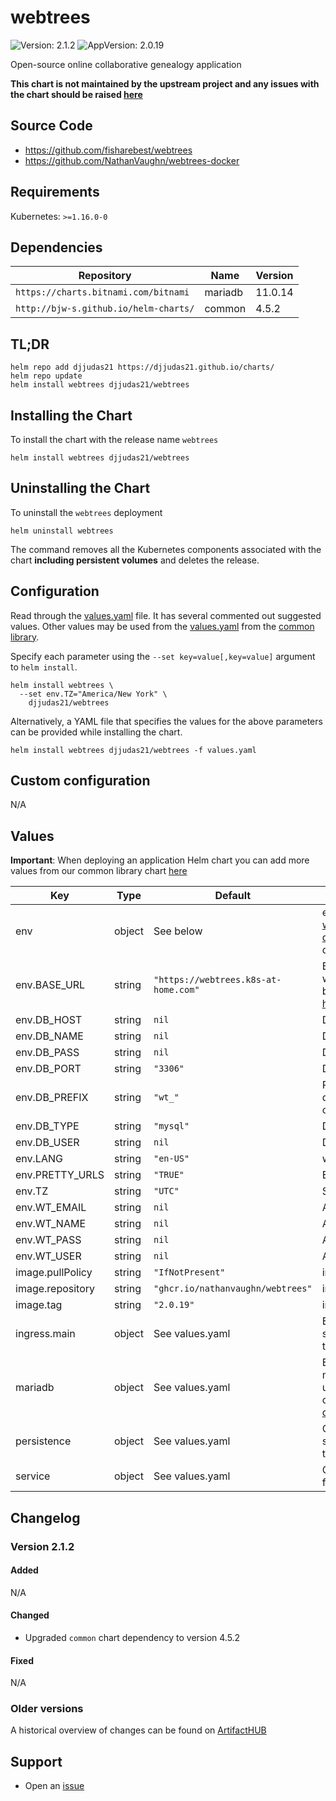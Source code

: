 # webtrees

![Version: 2.1.2](https://img.shields.io/badge/Version-2.1.2-informational?style=flat-square) ![AppVersion: 2.0.19](https://img.shields.io/badge/AppVersion-2.0.19-informational?style=flat-square)

Open-source online collaborative genealogy application

**This chart is not maintained by the upstream project and any issues with the chart should be raised [here](https://github.com/djjudas21/charts/issues/new/choose)**

## Source Code

* <https://github.com/fisharebest/webtrees>
* <https://github.com/NathanVaughn/webtrees-docker>

## Requirements

Kubernetes: `>=1.16.0-0`

## Dependencies

| Repository | Name | Version |
|------------|------|---------|
| `https://charts.bitnami.com/bitnami` | mariadb | 11.0.14 |
| `http://bjw-s.github.io/helm-charts/` | common | 4.5.2 |

## TL;DR

```console
helm repo add djjudas21 https://djjudas21.github.io/charts/
helm repo update
helm install webtrees djjudas21/webtrees
```

## Installing the Chart

To install the chart with the release name `webtrees`

```console
helm install webtrees djjudas21/webtrees
```

## Uninstalling the Chart

To uninstall the `webtrees` deployment

```console
helm uninstall webtrees
```

The command removes all the Kubernetes components associated with the chart **including persistent volumes** and deletes the release.

## Configuration

Read through the [values.yaml](./values.yaml) file. It has several commented out suggested values.
Other values may be used from the [values.yaml](https://github.com/bjw-s/helm-charts/blob/main/charts/library/common/values.yaml) from the [common library](https://github.com/bjw-s/helm-charts/tree/main/charts/library/common).

Specify each parameter using the `--set key=value[,key=value]` argument to `helm install`.

```console
helm install webtrees \
  --set env.TZ="America/New York" \
    djjudas21/webtrees
```

Alternatively, a YAML file that specifies the values for the above parameters can be provided while installing the chart.

```console
helm install webtrees djjudas21/webtrees -f values.yaml
```

## Custom configuration

N/A

## Values

**Important**: When deploying an application Helm chart you can add more values from our common library chart [here](https://github.com/bjw-s/helm-charts/tree/main/charts/library/common)

| Key | Type | Default | Description |
|-----|------|---------|-------------|
| env | object | See below | environment variables. See [webtrees-docker documentation](https://github.com/NathanVaughn/webtrees-docker#environment-variables) for more details. |
| env.BASE_URL | string | `"https://webtrees.k8s-at-home.com"` | Base URL of the installation, with protocol. This needs to be in the form of <http://webtrees.example.com> |
| env.DB_HOST | string | `nil` | Database hostname |
| env.DB_NAME | string | `nil` | Database to connect to |
| env.DB_PASS | string | `nil` | Database password |
| env.DB_PORT | string | `"3306"` | Database server port |
| env.DB_PREFIX | string | `"wt_"` | Prefix to give all tables in the database. Set this to a value of "" to have no table prefix. |
| env.DB_TYPE | string | `"mysql"` | Database server type |
| env.DB_USER | string | `nil` | Database username |
| env.LANG | string | `"en-US"` | webtrees localization setting |
| env.PRETTY_URLS | string | `"TRUE"` | Enable pretty URLs |
| env.TZ | string | `"UTC"` | Set the container timezone |
| env.WT_EMAIL | string | `nil` | Admin account email |
| env.WT_NAME | string | `nil` | Admin account full name |
| env.WT_PASS | string | `nil` | Admin account password |
| env.WT_USER | string | `nil` | Admin account username |
| image.pullPolicy | string | `"IfNotPresent"` | image pull policy |
| image.repository | string | `"ghcr.io/nathanvaughn/webtrees"` | image repository |
| image.tag | string | `"2.0.19"` | image tag |
| ingress.main | object | See values.yaml | Enable and configure ingress settings for the chart under this key. |
| mariadb | object | See values.yaml | Enable and configure mariadb database subchart under this key.    For more options see [mariadb chart documentation](https://github.com/bitnami/charts/tree/master/bitnami/mariadb) |
| persistence | object | See values.yaml | Configure persistence settings for the chart under this key. |
| service | object | See values.yaml | Configures service settings for the chart. |

## Changelog

### Version 2.1.2

#### Added

N/A

#### Changed

* Upgraded `common` chart dependency to version 4.5.2

#### Fixed

N/A

### Older versions

A historical overview of changes can be found on [ArtifactHUB](https://artifacthub.io/packages/helm/djjudas21/webtrees?modal=changelog)

## Support

* Open an [issue](https://github.com/djjudas21/charts/issues/new/choose)
